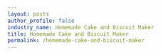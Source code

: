 ```yaml
---
layout: posts 
author_profile: false 
industry_name: Homemade Cake and Biscuit Maker
title: Homemade Cake and Biscuit Maker
permalink: /homemade-cake-and-biscuit-maker
---
```

